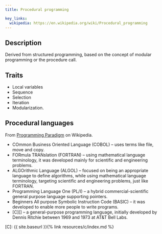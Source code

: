 ```yaml
---
title: Procedural programming

key_links:
  wikipedia: https://en.wikipedia.org/wiki/Procedural_programming
---
```



## Description 

Derived from structured programming, based on the concept of modular programming or the procedure call.


## Traits

- Local variables
- Sequence
- Selection
- Iteration
- Modularization.


## Procedural languages

From [Programming Paradigm][] on Wikipedia.

- COmmon Business Oriented Language (COBOL) – uses terms like file, move and copy.
- FORmula TRANslation (FORTRAN) – using mathematical language terminology, it was developed mainly for scientific and engineering problems.
- ALGOrithmic Language (ALGOL) – focused on being an appropriate language to define algorithms, while using mathematical language terminology, targeting scientific and engineering problems, just like FORTRAN.
- Programming Language One (PL/I) – a hybrid commercial-scientific general purpose language supporting pointers.
- Beginners All purpose Symbolic Instruction Code (BASIC) – it was developed to enable more people to write programs.
- [C][] – a general-purpose programming language, initially developed by Dennis Ritchie between 1969 and 1973 at AT&T Bell Labs.
    
[Programming Paradigm]: https://en.wikipedia.org/wiki/Programming_paradigm
[C]: {{ site.baseurl }}{% link resources/c/index.md %}
